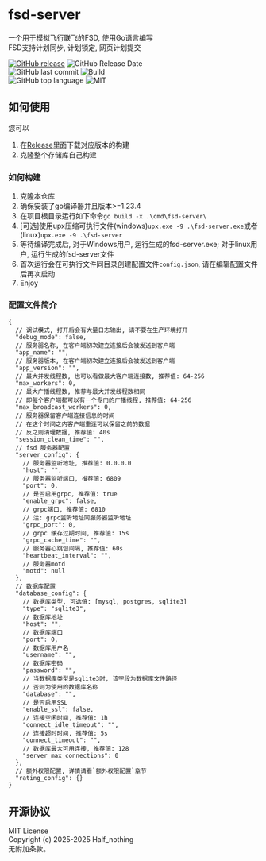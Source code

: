 # fsd-server

一个用于模拟飞行联飞的FSD, 使用Go语言编写  
FSD支持计划同步, 计划锁定, 网页计划提交

[![GitHub release](https://img.shields.io/github/v/release/Flyleague-Collection/fsd-server?style=for-the-badge&logo=github)](https://www.github.com/Flyleague-Collection/fsd-server/releases/latest)
![GitHub Release Date](https://img.shields.io/github/release-date/Flyleague-Collection/fsd-server?display_date=published_at&style=for-the-badge&logo=github)  
![GitHub last commit](https://img.shields.io/github/last-commit/Flyleague-Collection/fsd-server?display_timestamp=committer&style=for-the-badge&logo=github)
![Build](https://img.shields.io/github/actions/workflow/status/Flyleague-Collection/fsd-server/go-build.yml?style=for-the-badge&logo=github)  
![GitHub top language](https://img.shields.io/github/languages/top/Flyleague-Collection/fsd-server?style=for-the-badge&logo=github)
![MIT](https://img.shields.io/badge/License-MIT-blue?style=for-the-badge&logo=github)

## 如何使用

您可以

1. 在[Release](https://www.github.com/Flyleague-Collection/fsd-server/releases/latest)里面下载对应版本的构建
2. 克隆整个存储库自己构建

### 如何构建

1. 克隆本仓库
2. 确保安装了go编译器并且版本>=1.23.4
3. 在项目根目录运行如下命令`go build -x .\cmd\fsd-server\`
4. \[可选\]使用upx压缩可执行文件(windows)`upx.exe -9 .\fsd-server.exe`或者(linux)`upx.exe -9 .\fsd-server`
5. 等待编译完成后, 对于Windows用户, 运行生成的fsd-server.exe; 对于linux用户, 运行生成的fsd-server文件
6. 首次运行会在可执行文件同目录创建配置文件`config.json`, 请在编辑配置文件后再次启动
7. Enjoy

### 配置文件简介

```json5
{
  // 调试模式, 打开后会有大量日志输出, 请不要在生产环境打开
  "debug_mode": false,
  // 服务器名称, 在客户端初次建立连接后会被发送到客户端
  "app_name": "",
  // 服务器版本, 在客户端初次建立连接后会被发送到客户端
  "app_version": "",
  // 最大并发线程数, 也可以看做最大客户端连接数, 推荐值: 64-256
  "max_workers": 0,
  // 最大广播线程数, 推荐与最大并发线程数相同
  // 即每个客户端都可以有一个专门的广播线程, 推荐值: 64-256
  "max_broadcast_workers": 0,
  // 服务器保留客户端连接信息的时间
  // 在这个时间之内客户端重连可以保留之前的数据
  // 反之则清理数据, 推荐值: 40s
  "session_clean_time": "",
  // fsd 服务器配置
  "server_config": {
    // 服务器监听地址, 推荐值: 0.0.0.0
    "host": "",
    // 服务器监听端口, 推荐值: 6809
    "port": 0,
    // 是否启用grpc, 推荐值: true
    "enable_grpc": false,
    // grpc端口, 推荐值: 6810
    // 注: grpc监听地址同服务器监听地址
    "grpc_port": 0,
    // grpc 缓存过期时间, 推荐值: 15s
    "grpc_cache_time": "",
    // 服务器心跳包间隔, 推荐值: 60s
    "heartbeat_interval": "",
    // 服务器motd
    "motd": null
  },
  // 数据库配置
  "database_config": {
    // 数据库类型, 可选值: [mysql, postgres, sqlite3]
    "type": "sqlite3",
    // 数据库地址
    "host": "",
    // 数据库端口
    "port": 0,
    // 数据库用户名
    "username": "",
    // 数据库密码
    "password": "",
    // 当数据库类型是sqlite3时, 该字段为数据库文件路径
    // 否则为使用的数据库名称
    "database": "",
    // 是否启用SSL
    "enable_ssl": false,
    // 连接空闲时间, 推荐值: 1h
    "connect_idle_timeout": "",
    // 连接超时时间, 推荐值: 5s
    "connect_timeout": "",
    // 数据库最大可用连接, 推荐值: 128
    "server_max_connections": 0
  },
  // 额外权限配置, 详情请看`额外权限配置`章节
  "rating_config": {}
}
```

## 开源协议

MIT License  
Copyright (c) 2025-2025 Half_nothing  
无附加条款。
